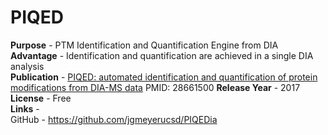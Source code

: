 # PIQED  

  
  **Purpose** - PTM Identification and Quantification Engine from DIA  
  **Advantage** - Identification and quantification are achieved in a single DIA analysis  
  **Publication** - [PIQED: automated identification and quantification of protein modifications from DIA-MS data](https://www.nature.com/articles/nmeth.4334) PMID: 28661500 
  **Release Year** - 2017   
  **License** - Free   
  **Links** -   
     GitHub - https://github.com/jgmeyerucsd/PIQEDia  

